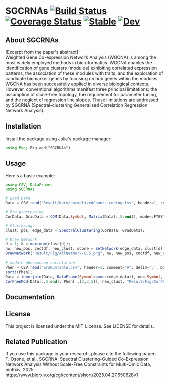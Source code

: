 # SGCRNAs [![Build Status](https://github.com/C37H41N2O6/SGCRNAs/actions/workflows/CI.yml/badge.svg?branch=main)](https://github.com/C37H41N2O6/SGCRNAs/actions/workflows/CI.yml?query=branch%3Amain) [![Coverage Status](https://coveralls.io/repos/github/C37H41N2O6/SGCRNAs/badge.svg?branch=main)](https://coveralls.io/github/C37H41N2O6/SGCRNAs?branch=main) [![Stable](https://img.shields.io/badge/docs-stable-blue.svg)](https://C37H41N2O6.github.io/SGCRNAs/stable/) [![Dev](https://img.shields.io/badge/docs-dev-blue.svg)](https://C37H41N2O6.github.io/SGCRNAs/dev/)

## About SGCRNAs
[Excerpt from the paper's abstract]  
Weighted Gene Co-expression Network Analysis (WGCNA) is among the most widely employed methods in bioinformatics. WGCNA enables the identification of gene clusters (modules) exhibiting correlated expression patterns, the association of these modules with traits, and the exploration of candidate biomarker genes by focusing on hub genes within the modules. WGCNA has been successfully applied in diverse biological contexts. However, conventional algorithms manifest three principal limitations: the assumption of scale-free topology, the requirement for parameter tuning, and the neglect of regression line slopes. These limitations are addressed by SGCRNA (Spectral-clustering Generalised Correlation Regression Network Analysis).

## Installation
Install the package using Julia's package manager:
```julia
using Pkg; Pkg.add("SGCRNAs")
```

## Usage
Here's a basic example:
```julia
using CSV, DataFrames
using SGCRNAs

# Load Data
Data = CSV.read("Result/Norm/normalizedCounts_coding.tsv", header=1, comment="#", delim='\t', DataFrame);

# Pre-proccessing
CorData, GradData = CGM(Data.Symbol, Matrix(Data[:,5:end]), mode=:FTEST);

# Clustering
clust, pos, edge_data = SpectralClustering(CorData, GradData);

# Draw Network
d = 1; k = maximum(clust[d]);
nw, new_pos, cnctdf, new_clust, score = SetNetwork(edge_data, clust[d], pos, il=collect(1:k));
DrawNetwork("Result/Fig/AllNetWork-0.5.png", nw, new_pos, cnctdf, new_clust, k, node_scores=score, edge_mode=:ALL, edge_threshold=0.5);

# module-phenomenon correlation
Phen = CSV.read("SraRunTable.csv", header=1, comment="#", delim=',', DataFrame);
sort!(Phen);
Data = innerjoin(Data, DataFrame(Symbol=names(edge_data)), on=:Symbol, order=:right);
CorPhenMod(Data[:,5:end], Phen[:,[2,3,5]], new_clust, "Result/Fig/CorPhenMod.png");
```

## Documentation
<!-- Full documentation is available at: https://C37H41N2O6.github.io/SGCRNAs -->

## License
This project is licensed under the MIT License. See LICENSE for details.

## Related Publication
If you use this package in your research, please cite the following paper:  
T. Osone, et al., SGCRNA: Spectral Clustering-Guided Co-Expression Network Analysis Without Scale-Free Constraints for Multi-Omic Data, bioRxiv, 2025.
https://www.biorxiv.org/cgi/content/short/2025.04.27.650628v1

